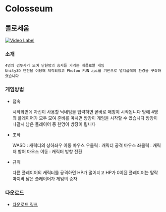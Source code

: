 # Colosseum
## 콜로세움
[![Video Label](https://img.youtube.com/vi/DDfa04HPyZ8/0.jpg)](https://youtu.be/DDfa04HPyZ8)
### 소개
	4명의 검투사가 모여 단한명의 승자를 가리는 배틀로얄 게임
	Unity3D 엔진을 이용해 제작되었고 Photon PUN api를 기반으로 멀티플레이 환경을 구축하였습니다
### 게임방법
 * 접속
 
	시작화면에 자신이 사용할 닉네임을 입력하면 곧바로 매칭이 시작됩니다
	방에 4명의 플레이어가 모두 모여 준비를 마치면 방장이 게임을 시작할 수 있습니다
	방장이 나갈시 남은 플레이어 중 한명이 방장이 됩니다
 * 조작
 
	WASD : 캐릭터의 상하좌우 이동
	마우스 우클릭 : 캐릭터 공격
	마우스 좌클릭 : 캐릭터 방어
	마우스 이동 : 캐릭터 방향 전환
 * 규칙
 
	다른 플레이어의 캐릭터를 공격하면 HP가 떨어지고 HP가 0이된 플레이어는 탈락
	마지막 남은 플레이어가 게임의 승자
### 다운로드

 * [다운로드 링크](https://github.com/ChartaP/Colosseum/blob/main/Build/ColosseumFinal.zip)

